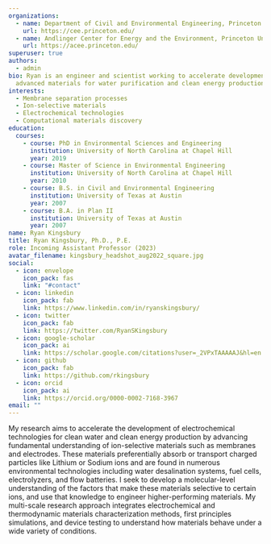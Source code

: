 ```yaml
---
organizations:
  - name: Department of Civil and Environmental Engineering, Princeton University
    url: https://cee.princeton.edu/
  - name: Andlinger Center for Energy and the Environment, Princeton University
    url: https://acee.princeton.edu/
superuser: true
authors:
  - admin
bio: Ryan is an engineer and scientist working to accelerate development of
  advanced materials for water purification and clean energy production.
interests:
  - Membrane separation processes
  - Ion-selective materials
  - Electrochemical technologies
  - Computational materials discovery
education:
  courses:
    - course: PhD in Environmental Sciences and Engineering
      institution: University of North Carolina at Chapel Hill
      year: 2019
    - course: Master of Science in Environmental Engineering
      institution: University of North Carolina at Chapel Hill
      year: 2010
    - course: B.S. in Civil and Environmental Engineering
      institution: University of Texas at Austin
      year: 2007
    - course: B.A. in Plan II
      institution: University of Texas at Austin
      year: 2007
name: Ryan Kingsbury
title: Ryan Kingsbury, Ph.D., P.E.
role: Incoming Assistant Professor (2023)
avatar_filename: kingsbury_headshot_aug2022_square.jpg
social:
  - icon: envelope
    icon_pack: fas
    link: "#contact"
  - icon: linkedin
    icon_pack: fab
    link: https://www.linkedin.com/in/ryanskingsbury/
  - icon: twitter
    icon_pack: fab
    link: https://twitter.com/RyanSKingsbury
  - icon: google-scholar
    icon_pack: ai
    link: https://scholar.google.com/citations?user=_2VPxTAAAAAJ&hl=en
  - icon: github
    icon_pack: fab
    link: https://github.com/rkingsbury
  - icon: orcid
    icon_pack: ai
    link: https://orcid.org/0000-0002-7168-3967
email: ""
---
```

My research aims to accelerate the development of electrochemical technologies for clean water and clean energy production by advancing fundamental understanding of ion-selective materials such as membranes and electrodes. These materials preferentially absorb or transport charged particles like Lithium or Sodium ions and are found in numerous environmental technologies including water desalination systems, fuel cells, electrolyzers, and flow batteries. I seek to develop a molecular-level understanding of the factors that make these materials selective to certain ions, and use that knowledge to engineer higher-performing materials. My multi-scale research approach integrates electrochemical and thermodynamic materials characterization methods, first principles simulations, and device testing to understand how materials behave under a wide variety of conditions.
